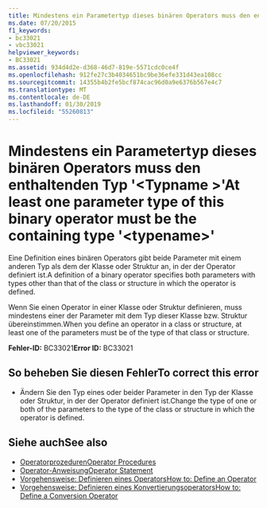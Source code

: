 ```yaml
---
title: Mindestens ein Parametertyp dieses binären Operators muss den enthaltenden Typ '<typename>"
ms.date: 07/20/2015
f1_keywords:
- bc33021
- vbc33021
helpviewer_keywords:
- BC33021
ms.assetid: 934d4d2e-d368-46d7-819e-5571cdc0ce4f
ms.openlocfilehash: 912fe27c3b4034651bc9be36efe331d43ea108cc
ms.sourcegitcommit: 14355b4b2fe5bcf874cac96d0a9e6376b567e4c7
ms.translationtype: MT
ms.contentlocale: de-DE
ms.lasthandoff: 01/30/2019
ms.locfileid: "55260813"
---
```

# <a name="at-least-one-parameter-type-of-this-binary-operator-must-be-the-containing-type-typename"></a><span data-ttu-id="c21e6-102">Mindestens ein Parametertyp dieses binären Operators muss den enthaltenden Typ '\<Typname >'</span><span class="sxs-lookup"><span data-stu-id="c21e6-102">At least one parameter type of this binary operator must be the containing type '\<typename>'</span></span>
<span data-ttu-id="c21e6-103">Eine Definition eines binären Operators gibt beide Parameter mit einem anderen Typ als dem der Klasse oder Struktur an, in der der Operator definiert ist.</span><span class="sxs-lookup"><span data-stu-id="c21e6-103">A definition of a binary operator specifies both parameters with types other than that of the class or structure in which the operator is defined.</span></span>  
  
 <span data-ttu-id="c21e6-104">Wenn Sie einen Operator in einer Klasse oder Struktur definieren, muss mindestens einer der Parameter mit dem Typ dieser Klasse bzw. Struktur übereinstimmen.</span><span class="sxs-lookup"><span data-stu-id="c21e6-104">When you define an operator in a class or structure, at least one of the parameters must be of the type of that class or structure.</span></span>  
  
 <span data-ttu-id="c21e6-105">**Fehler-ID:** BC33021</span><span class="sxs-lookup"><span data-stu-id="c21e6-105">**Error ID:** BC33021</span></span>  
  
## <a name="to-correct-this-error"></a><span data-ttu-id="c21e6-106">So beheben Sie diesen Fehler</span><span class="sxs-lookup"><span data-stu-id="c21e6-106">To correct this error</span></span>  
  
-   <span data-ttu-id="c21e6-107">Ändern Sie den Typ eines oder beider Parameter in den Typ der Klasse oder Struktur, in der der Operator definiert ist.</span><span class="sxs-lookup"><span data-stu-id="c21e6-107">Change the type of one or both of the parameters to the type of the class or structure in which the operator is defined.</span></span>  
  
## <a name="see-also"></a><span data-ttu-id="c21e6-108">Siehe auch</span><span class="sxs-lookup"><span data-stu-id="c21e6-108">See also</span></span>
- [<span data-ttu-id="c21e6-109">Operatorprozeduren</span><span class="sxs-lookup"><span data-stu-id="c21e6-109">Operator Procedures</span></span>](../../visual-basic/programming-guide/language-features/procedures/operator-procedures.md)
- [<span data-ttu-id="c21e6-110">Operator-Anweisung</span><span class="sxs-lookup"><span data-stu-id="c21e6-110">Operator Statement</span></span>](../../visual-basic/language-reference/statements/operator-statement.md)
- [<span data-ttu-id="c21e6-111">Vorgehensweise: Definieren eines Operators</span><span class="sxs-lookup"><span data-stu-id="c21e6-111">How to: Define an Operator</span></span>](../../visual-basic/programming-guide/language-features/procedures/how-to-define-an-operator.md)
- [<span data-ttu-id="c21e6-112">Vorgehensweise: Definieren eines Konvertierungsoperators</span><span class="sxs-lookup"><span data-stu-id="c21e6-112">How to: Define a Conversion Operator</span></span>](../../visual-basic/programming-guide/language-features/procedures/how-to-define-a-conversion-operator.md)
